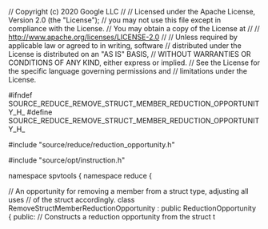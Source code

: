 // Copyright (c) 2020 Google LLC
//
// Licensed under the Apache License, Version 2.0 (the "License");
// you may not use this file except in compliance with the License.
// You may obtain a copy of the License at
//
//     http://www.apache.org/licenses/LICENSE-2.0
//
// Unless required by applicable law or agreed to in writing, software
// distributed under the License is distributed on an "AS IS" BASIS,
// WITHOUT WARRANTIES OR CONDITIONS OF ANY KIND, either express or implied.
// See the License for the specific language governing permissions and
// limitations under the License.

#ifndef SOURCE_REDUCE_REMOVE_STRUCT_MEMBER_REDUCTION_OPPORTUNITY_H_
#define SOURCE_REDUCE_REMOVE_STRUCT_MEMBER_REDUCTION_OPPORTUNITY_H_

#include "source/reduce/reduction_opportunity.h"

#include "source/opt/instruction.h"

namespace spvtools {
namespace reduce {

// An opportunity for removing a member from a struct type, adjusting all uses
// of the struct accordingly.
class RemoveStructMemberReductionOpportunity : public ReductionOpportunity {
 public:
  // Constructs a reduction opportunity from the struct t